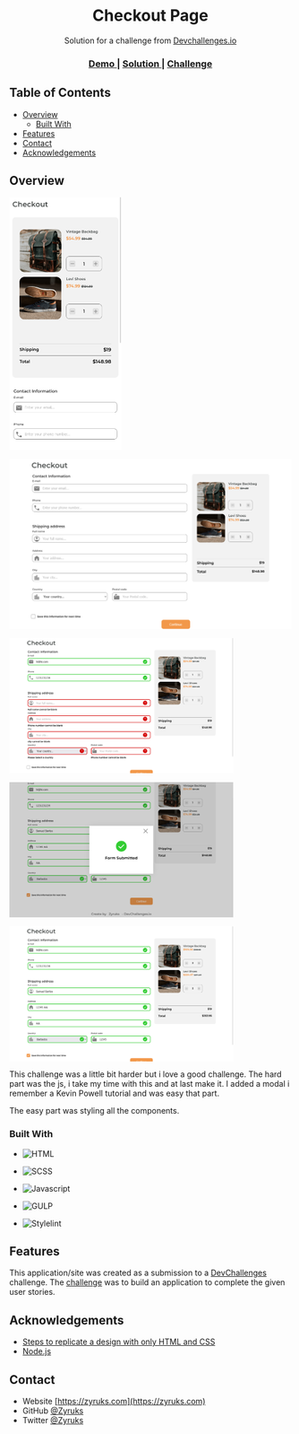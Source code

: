 <h1 align="center">Checkout Page</h1>

<div align="center">
   Solution for a challenge from  <a href="http://devchallenges.io" target="_blank">Devchallenges.io</a>
</div>

<div align="center">
  <h3>
    <a href="https://zyruks.com/challenges/devchallenges/checkout-page/">
      Demo
    </a>
    <span> | </span>
    <a href="https://github.com/Zyruks/dev-challenge/tree/main/checkout-page">
      Solution
    </a>
    <span> | </span>
    <a href="https://devchallenges.io/challenges/0J1NxxGhOUYVqihwegfO">
      Challenge
    </a>
  </h3>
</div>

<!-- TABLE OF CONTENTS -->

## Table of Contents

- [Overview](#overview)
  - [Built With](#built-with)
- [Features](#features)
- [Contact](#contact)
- [Acknowledgements](#acknowledgements)

<!-- OVERVIEW -->

## Overview

<div style="display: flex; flex-wrap: wrap; gap: 1rem;">
<img src="./screenshots/mobile.png" width="200" title="Screenshot Mobile"/>

<img src="./screenshots/desktop.png" width="600" height="100%" title="Screenshot Desktop"/>

<img src="./screenshots/desktop-success-and-error.png" width="400" title="Screenshot Mobile"/>

<img src="./screenshots/desktop-submitted.png" width="400" title="Screenshot Mobile"/>

<img src="./screenshots/desktop-more.png" width="400" title="Screenshot Mobile"/>
 </div>

This challenge was a little bit harder but i love a good challenge.
The hard part was the js, i take my time with this and at last make it.
I added a modal i remember a Kevin Powell tutorial and was easy that part.

The easy part was styling all the components.

### Built With

- ![HTML](.././custom-ico/html.ico)

- ![SCSS](.././custom-ico/sass.ico)

- ![Javascript](.././custom-ico/js.ico)

- ![GULP](.././custom-ico/gulp.ico)

- ![Stylelint](.././custom-ico/stylelint.ico)

## Features

This application/site was created as a submission to a [DevChallenges](https://devchallenges.io/challenges) challenge. The [challenge](https://devchallenges.io/challenges/0J1NxxGhOUYVqihwegfO) was to build an application to complete the given user stories.

## Acknowledgements

<!-- This section should list any articles or add-ons/plugins that helps you to complete the project. This is optional but it will help you in the future. For example -->

- [Steps to replicate a design with only HTML and CSS](https://devchallenges-blogs.web.app/how-to-replicate-design/)
- [Node.js](https://nodejs.org/)

## Contact

- Website [https://zyruks.com](https://zyruks.com)
- GitHub [@Zyruks](https://github.com/Zyruks/)
- Twitter [@Zyruks](https://twitter.com/Zyruks/)
